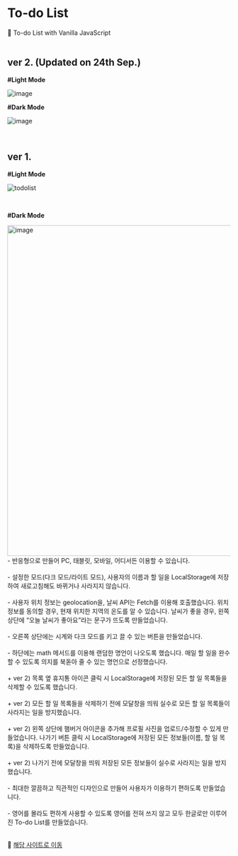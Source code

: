 # To-do List
📑 To-do List with Vanilla JavaScript
<br>
<br>

## ver 2. (Updated on 24th Sep.)
**#Light Mode**

![image](https://user-images.githubusercontent.com/108778921/192101346-28ebfc8c-b2c6-4243-acb8-b3f3dd38cf43.png)


**#Dark Mode**

![image](https://user-images.githubusercontent.com/108778921/192101351-fd4f0e07-a4b9-4ac6-a467-c2ddfb630507.png)


<br>

## ver 1.

**#Light Mode**

![todolist](https://user-images.githubusercontent.com/108778921/192009015-2a5abcd5-34db-4d75-b3a6-adb3c89ebe44.png)

<br>

**#Dark Mode**

<img width="746" alt="image" src="https://user-images.githubusercontent.com/108778921/190899928-a9e5ae08-6d22-4d46-9b0f-d8c7ba618d33.png">

<br>
- 반응형으로 만들어 PC, 태블릿, 모바일, 어디서든 이용할 수 있습니다.<br><br>
- 설정한 모드(다크 모드/라이트 모드), 사용자의 이름과 할 일을 LocalStorage에 저장하여 새로고침해도 바뀌거나 사라지지 않습니다.<br><br>
- 사용자 위치 정보는 geolocation을, 날씨 API는 Fetch를 이용해 호출했습니다. 위치 정보를 동의할 경우, 현재 위치한 지역의 온도를 알 수 있습니다. 날씨가 좋을 경우, 왼쪽 상단에 “오늘 날씨가 좋아요”라는 문구가 뜨도록 만들었습니다.<br><br>
- 오른쪽 상단에는 시계와 다크 모드를 키고 끌 수 있는 버튼을 만들었습니다.<br><br>
- 하단에는 math 메서드를 이용해 랜덤한 명언이 나오도록 했습니다. 매일 할 일을 완수할 수 있도록 의지를 북돋아 줄 수 있는 명언으로 선정했습니다.<br><br>
+ ver 2) 목록 옆 휴지통 아이콘 클릭 시 LocalStorage에 저장된 모든 할 일 목록들을 삭제할 수 있도록 했습니다.<br><br>
+ ver 2) 모든 할 일 목록들을 삭제하기 전에 모달창을 띄워 실수로 모든 할 일 목록들이 사라지는 일을 방지했습니다.<br><br>
+ ver 2) 왼쪽 상단에 햄버거 아이콘을 추가해 프로필 사진을 업로드/수정할 수 있게 만들었습니다. 나가기 버튼 클릭 시 LocalStorage에 저장된 모든 정보들(이름, 할 일 목록)을 삭제하도록 만들었습니다.<br><br>
+ ver 2) 나가기 전에 모달창을 띄워 저장된 모든 정보들이 실수로 사라지는 일을 방지했습니다.<br><br>
- 최대한 깔끔하고 직관적인 디자인으로 만들어 사용자가 이용하기 편하도록 만들었습니다.<br><br>
- 영어를 몰라도 편하게 사용할 수 있도록 영어를 전혀 쓰지 않고 모두 한글로만 이루어진 To-do List를 만들었습니다.<br><br>

🔗 <a href="https://feb-dain.github.io/js-todo-list/"> 해당 사이트로 이동 </a>
<br>
